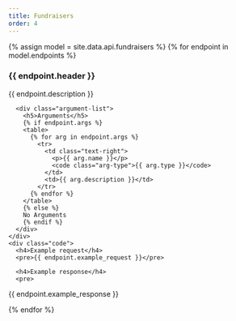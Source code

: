 ```yaml
---
title: Fundraisers
order: 4
---
```


<div class="text-left">
{% assign model = site.data.api.fundraisers %}
{% for endpoint in model.endpoints %}
  <div class="endpoint">
    <div class="descriptions">
      <h3>{{ endpoint.header }}</h3>
      <p class="endpoint-description">{{ endpoint.description }}</p>

      <div class="argument-list">
        <h5>Arguments</h5>
        {% if endpoint.args %}
        <table>
          {% for arg in endpoint.args %}
            <tr>
              <td class="text-right">
                <p>{{ arg.name }}</p>
                <code class="arg-type">{{ arg.type }}</code>
              </td>
              <td>{{ arg.description }}</td>
            </tr>
          {% endfor %}
        </table>
        {% else %}
        No Arguments
        {% endif %}
      </div>
    </div>
    <div class="code">
      <h4>Example request</h4>
      <pre>{{ endpoint.example_request }}</pre>

      <h4>Example response</h4>
      <pre>
{{ endpoint.example_response }}
      </pre>
    </div>
  </div>
{% endfor %}
</div>
